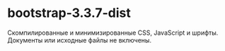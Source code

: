 # bootstrap-3.3.7-dist

Скомпилированные и минимизированные CSS, JavaScript и шрифты. Документы или исходные файлы не включены.
